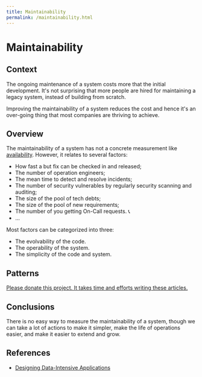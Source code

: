 ```yaml
---
title: Maintainability
permalink: /maintainability.html
---
```


# Maintainability

## Context

The ongoing maintenance of a system costs more that the initial development.
It's not surprising that more people are hired for maintaining a legacy system, instead of building from scratch.

Improving the maintainability of a system reduces the cost and hence it's an over-going thing that most companies are thriving to achieve.

## Overview

The maintainability of a system has not a concrete measurement like [availability](/availability.html). However, it relates to several factors:

* How fast a but fix can be checked in and released;
* The number of operation engineers;
* The mean time to detect and resolve incidents;
* The number of security vulnerables by regularly security scanning and auditing;
* The size of the pool of tech debts;
* The size of the pool of new requirements;
* The number of you getting On-Call requests. 📞
* ...

Most factors can be categorized into three:

* The evolvability of the code.
* The operability of the system.
* The simplicity of the code and system.

## Patterns

[Please donate this project. It takes time and efforts writing these articles.](/)

## Conclusions

There is no easy way to measure the maintainability of a system, though we can take a lot of actions to make it simpler, make the life of operations easier, and make it easier to extend and grow.

## References

* [Designing Data-Intensive Applications](https://dataintensive.net/)

